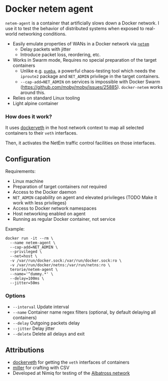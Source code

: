 # Docker netem agent

`netem-agent` is a container that artificially slows down a Docker network.
I use it to test the behavior of distributed systems when exposed to real-world networking conditions.

- Easily emulate properties of WANs in a Docker network via
  [`netem`](http://man7.org/linux/man-pages/man8/tc-netem.8.html)
  - Delay packets with jitter
  - Introduce packet loss, reordering, etc.
- Works in Swarm mode, Requires no special preparation of the target containers
  - Unlike e.g. [`pumba`](https://github.com/alexei-led/pumba), a powerful chaos-testing tool
    which needs the `iproute2` package and `NET_ADMIN` privilege in the target containers.
  - `--cap-add=NET_ADMIN` on services is impossible with Docker Swarm
    (https://github.com/moby/moby/issues/25885). `docker-netem` works around this.
- Relies on standard Linux tooling
- Light alpine container

### How does it work?

It uses [dockerveth](https://github.com/micahculpepper/dockerveth/tree/develop)
in the host network context to map all selected containers to their `veth` interfaces.

Then, it activates the NetEm traffic control facilities on those interfaces.

## Configuration

Requirements:
- Linux machine
- Preparation of target containers _not_ required
- Access to the Docker daemon
- `NET_ADMIN` capability on agent and elevated privileges
  (TODO Make it work with less privileges)
- Access to Docker network namespaces
- Host networking enabled on agent
- Running as regular Docker container, not service

Example:
```shell
docker run -it --rm \
  --name netem-agent \
  --cap-add=NET_ADMIN \
  --privileged \
  --net=host \
  -v /var/run/docker.sock:/var/run/docker.sock:ro \
  -v /var/run/docker/netns:/var/run/netns:ro \
  terorie/netem-agent \
  --name='^dummy.*' \
  --delay=100ms \
  --jitter=50ms
```

### Options

- `--interval` Update interval
- `--name` Container name regex filters
  (optional, by default delaying all containers)
- `--delay` Outgoing packets delay
- `--jitter` Delay jitter
- `--delete` Delete all delays and exit

## Attributions

- [dockerveth](https://github.com/micahculpepper/dockerveth/tree/develop)
  for getting the `veth` interfaces of containers
- [miller](https://github.com/johnkerl/miller) for crafting with CSV
- Developed at Nimiq for testing of the [Albatross network](https://github.com/nimiq/core-rs-albatross)
